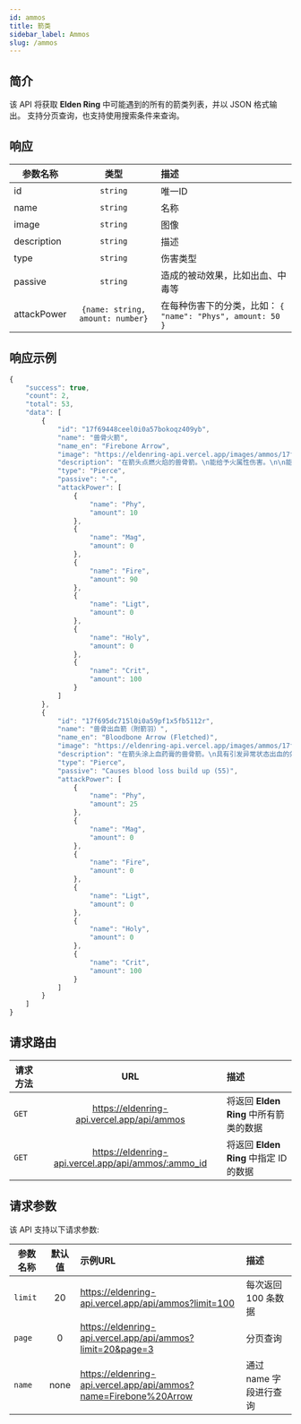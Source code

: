 ```yaml
---
id: ammos
title: 箭类
sidebar_label: Ammos
slug: /ammos
---
```


## 简介

该 API 将获取 **Elden Ring** 中可能遇到的所有的箭类列表，并以 JSON 格式输出。 支持分页查询，也支持使用搜索条件来查询。

## 响应

| 参数名称        |      类型      |   描述 |
| ------------- | :-----------: | :----- |
| id         | `string` | 唯一ID |
| name         | `string` | 名称 |
| image         | `string` | 图像 |
| description         | `string` | 描述 |
| type         | `string` | 伤害类型 |
| passive         | `string` | 造成的被动效果，比如出血、中毒等 |
| attackPower         | `{name: string, amount: number}` | 在每种伤害下的分类，比如： `{ "name": "Phys", amount: 50 }` |

## 响应示例

```javascript
{
    "success": true,
    "count": 2,
    "total": 53,
    "data": [
        {
            "id": "17f69448ceel0i0a57bokoqz409yb",
            "name": "兽骨火箭",
            "name_en": "Firebone Arrow",
            "image": "https://eldenring-api.vercel.app/images/ammos/17f69448ceel0i0a57bokoqz409yb.png",
            "description": "在箭头点燃火焰的兽骨箭。\n能给予火属性伤害。\n\n能够制作的其中一项道具。",
            "type": "Pierce",
            "passive": "-",
            "attackPower": [
                {
                    "name": "Phy",
                    "amount": 10
                },
                {
                    "name": "Mag",
                    "amount": 0
                },
                {
                    "name": "Fire",
                    "amount": 90
                },
                {
                    "name": "Ligt",
                    "amount": 0
                },
                {
                    "name": "Holy",
                    "amount": 0
                },
                {
                    "name": "Crit",
                    "amount": 100
                }
            ]
        },
        {
            "id": "17f695dc715l0i0a59pf1x5fb5112r",
            "name": "兽骨出血箭（附箭羽）",
            "name_en": "Bloodbone Arrow (Fletched)",
            "image": "https://eldenring-api.vercel.app/images/ammos/17f695dc715l0i0a59pf1x5fb5112r.png",
            "description": "在箭头涂上血药膏的兽骨箭。\n具有引发异常状态出血的效果。\n\n能够制作的其中一项道具。\n附上箭羽之后，提升了飞翔距离。",
            "type": "Pierce",
            "passive": "Causes blood loss build up (55)",
            "attackPower": [
                {
                    "name": "Phy",
                    "amount": 25
                },
                {
                    "name": "Mag",
                    "amount": 0
                },
                {
                    "name": "Fire",
                    "amount": 0
                },
                {
                    "name": "Ligt",
                    "amount": 0
                },
                {
                    "name": "Holy",
                    "amount": 0
                },
                {
                    "name": "Crit",
                    "amount": 100
                }
            ]
        }
    ]
}
```


## 请求路由

| 请求方法        |      URL      |   描述 |
| ------------- | :-----------: | :----- |
| `GET`         | https://eldenring-api.vercel.app/api/ammos | 将返回 **Elden Ring** 中所有箭类的数据 |
| `GET`         | https://eldenring-api.vercel.app/api/ammos/:ammo_id | 将返回 **Elden Ring** 中指定 ID 的数据 |

## 请求参数

该 API 支持以下请求参数:

| 参数名称        |      默认值      | 示例URL |  描述 |
| ------------- | :-----------: | :----- |  :----- |
| `limit`        | 20 | https://eldenring-api.vercel.app/api/ammos?limit=100 | 每次返回 100 条数据 |
| `page`         | 0 | https://eldenring-api.vercel.app/api/ammos?limit=20&page=3 | 分页查询 |
| `name`         | none | https://eldenring-api.vercel.app/api/ammos?name=Firebone%20Arrow  | 通过 name 字段进行查询 |

